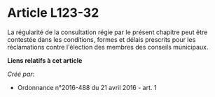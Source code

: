 # Article L123-32

La régularité de la consultation régie par le présent chapitre peut être contestée dans les conditions, formes et délais
prescrits pour les réclamations contre l'élection des membres des conseils municipaux.

**Liens relatifs à cet article**

_Créé par_:

  - Ordonnance n°2016-488 du 21 avril 2016 - art. 1
